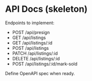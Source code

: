# API Docs (skeleton)

Endpoints to implement:
- POST /api/presign
- GET /api/listings
- GET /api/listings/:id
- POST /api/listings
- PATCH /api/listings/:id
- DELETE /api/listings/:id
- POST /api/listings/:id/mark-sold

Define OpenAPI spec when ready.
